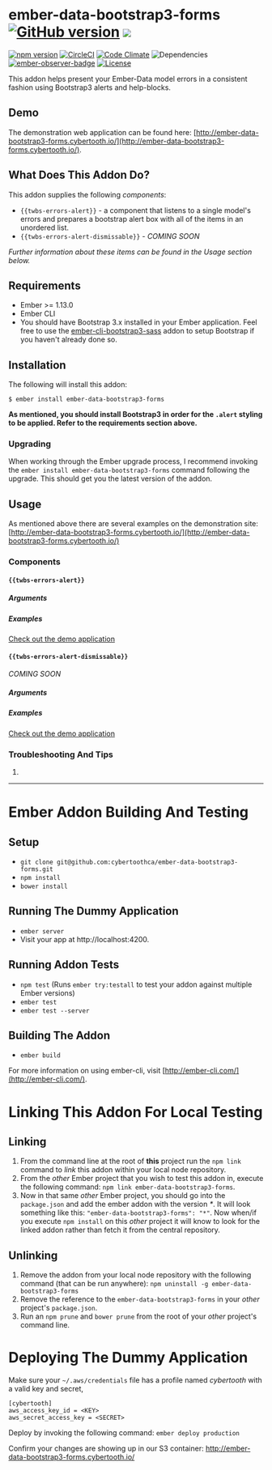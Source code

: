 # ember-data-bootstrap3-forms [![GitHub version](http://badge.fury.io/gh/cybertoothca%2Fember-data-bootstrap3-forms.svg)](http://badge.fury.io/gh/cybertoothca%2Fember-data-bootstrap3-forms) ![](http://embadge.io/v1/badge.svg?start=1.13.0)

[![npm version](http://badge.fury.io/js/ember-data-bootstrap3-forms.svg)](http://badge.fury.io/js/ember-data-bootstrap3-forms) [![CircleCI](http://circleci.com/gh/cybertoothca/ember-data-bootstrap3-forms.svg?style=shield)](http://circleci.com/gh/cybertoothca/ember-data-bootstrap3-forms) [![Code Climate](http://codeclimate.com/github/cybertoothca/ember-data-bootstrap3-forms/badges/gpa.svg)](http://codeclimate.com/github/cybertoothca/ember-data-bootstrap3-forms) ![Dependencies](http://david-dm.org/cybertoothca/ember-data-bootstrap3-forms.svg) [![ember-observer-badge](http://emberobserver.com/badges/ember-data-bootstrap3-forms.svg)](http://emberobserver.com/addons/ember-data-bootstrap3-forms) [![License](http://img.shields.io/npm/l/ember-data-bootstrap3-forms.svg)](LICENSE.md)

This addon helps present your Ember-Data model errors in a consistent fashion using Bootstrap3 alerts and help-blocks.

## Demo

The demonstration web application can be found here:
[http://ember-data-bootstrap3-forms.cybertooth.io/](http://ember-data-bootstrap3-forms.cybertooth.io/). 

## What Does This Addon Do?

This addon supplies the following _components_:

* `{{twbs-errors-alert}}` - a component that listens to a single model's errors and prepares a bootstrap alert box
with all of the items in an unordered list.
* `{{twbs-errors-alert-dismissable}}` - _COMING SOON_

_Further information about these items can be found in the Usage section below._

## Requirements

* Ember >= 1.13.0
* Ember CLI
* You should have Bootstrap 3.x installed in your Ember application.  Feel free to use the
  [ember-cli-bootstrap3-sass](http://emberobserver.com/addons/ember-cli-bootstrap3-sass)
  addon to setup Bootstrap if you haven't already done so.

## Installation

The following will install this addon:

    $ ember install ember-data-bootstrap3-forms

**As mentioned, you should install Bootstrap3 in order for the `.alert` styling to be applied.  Refer to the 
requirements section above.**

### Upgrading

When working through the Ember upgrade process, I recommend
invoking the `ember install ember-data-bootstrap3-forms` command following the upgrade.  This should get you 
the latest version of the addon.

## Usage

As mentioned above there are several examples on the demonstration site:
[http://ember-data-bootstrap3-forms.cybertooth.io/](http://ember-data-bootstrap3-forms.cybertooth.io/)

### Components

#### `{{twbs-errors-alert}}`

##### Arguments

##### Examples

[Check out the demo application](http://ember-data-bootstrap3-forms.cybertooth.io/)

#### `{{twbs-errors-alert-dismissable}}`

_COMING SOON_

##### Arguments

##### Examples

[Check out the demo application](http://ember-data-bootstrap3-forms.cybertooth.io/)


### Troubleshooting And Tips

1.

---

# Ember Addon Building And Testing

## Setup

* `git clone git@github.com:cybertoothca/ember-data-bootstrap3-forms.git`
* `npm install`
* `bower install`

## Running The Dummy Application

* `ember server`
* Visit your app at http://localhost:4200.

## Running Addon Tests

* `npm test` (Runs `ember try:testall` to test your addon against multiple Ember versions)
* `ember test`
* `ember test --server`

## Building The Addon

* `ember build`

For more information on using ember-cli, visit [http://ember-cli.com/](http://ember-cli.com/).

# Linking This Addon For Local Testing

## Linking

1. From the command line at the root of __this__ project run the
`npm link` command to _link_ this addon within your local
node repository.
1. From the _other_ Ember project that you wish to test this addon
in, execute the following command:
`npm link ember-data-bootstrap3-forms`.
1. Now in that same _other_ Ember project, you should go into the
`package.json` and add the ember addon with the version _*_.  It will
look something like this: `"ember-data-bootstrap3-forms": "*"`.  Now
when/if you execute `npm install` on this _other_ project it
will know to look for the linked addon rather than fetch it from
the central repository.

## Unlinking

1. Remove the addon from your local node repository with the following
command (that can be run anywhere):
`npm uninstall -g ember-data-bootstrap3-forms`
1. Remove the reference to the `ember-data-bootstrap3-forms`
in your _other_ project's `package.json`.
1. Run an `npm prune` and `bower prune` from the root of your _other_ project's command line.

# Deploying The Dummy Application

Make sure your `~/.aws/credentials` file has a profile named _cybertooth_ 
with a valid key and secret,

    [cybertooth]
    aws_access_key_id = <KEY>
    aws_secret_access_key = <SECRET>

Deploy by invoking the following command: `ember deploy production`

Confirm your changes are showing up in our S3 container: http://ember-data-bootstrap3-forms.cybertooth.io/

